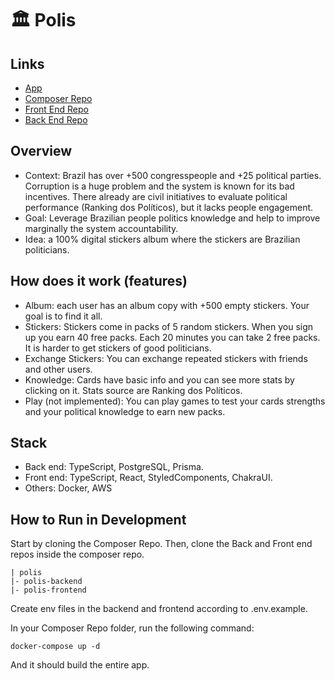 
# 🏛️ Polis

## Links
- [App](http://polis.cf/)
- [Composer Repo](https://github.com/estevamfurtado/polis)
- [Front End Repo](https://github.com/estevamfurtado/polis-frontend)
- [Back End Repo](https://github.com/estevamfurtado/polis-backend)

## Overview
- Context: Brazil has over +500 congresspeople and +25 political parties. Corruption is a huge problem and the system is known for its bad incentives. There already are civil initiatives to evaluate political performance (Ranking dos Políticos), but it lacks people engagement.
- Goal: Leverage Brazilian people politics knowledge and help to improve marginally the system accountability.
- Idea: a 100% digital stickers album where the stickers are Brazilian politicians.

## How does it work (features)
- Album: each user has an album copy with +500 empty stickers. Your goal is to find it all.
- Stickers: Stickers come in packs of 5 random stickers. When you sign up you earn 40 free packs. Each 20 minutes you can take 2 free packs. It is harder to get stickers of good politicians.
- Exchange Stickers: You can exchange repeated stickers with friends and other users.
- Knowledge: Cards have basic info and you can see more stats by clicking on it. Stats source are Ranking dos Políticos.
- Play (not implemented): You can play games to test your cards strengths and your political knowledge to earn new packs.

## Stack
- Back end: TypeScript, PostgreSQL, Prisma.
- Front end: TypeScript, React, StyledComponents, ChakraUI.
- Others: Docker, AWS

## How to Run in Development

Start by cloning the Composer Repo. Then, clone the Back and Front end repos inside the composer repo.

```
| polis
|- polis-backend
|- polis-frontend
```

Create env files in the backend and frontend according to .env.example.

In your Composer Repo folder, run the following command:
```
docker-compose up -d
```
And it should build the entire app.
